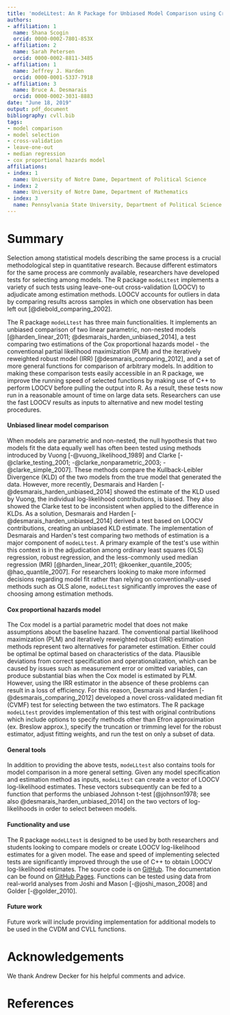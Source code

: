 ```yaml
---
title: 'modeLLtest: An R Package for Unbiased Model Comparison using Cross Validation '
authors:
- affiliation: 1
  name: Shana Scogin
  orcid: 0000-0002-7801-853X
- affiliation: 2
  name: Sarah Petersen
  orcid: 0000-0002-8811-3485
- affiliation: 1
  name: Jeffrey J. Harden
  orcid: 0000-0001-5337-7918
- affiliation: 3
  name: Bruce A. Desmarais
  orcid: 0000-0002-3031-8883
date: "June 18, 2019"
output: pdf_document
bibliography: cvll.bib
tags:
- model comparison
- model selection
- cross-validation
- leave-one-out
- median regression
- cox proportional hazards model
affiliations:
- index: 1
  name: University of Notre Dame, Department of Political Science
- index: 2
  name: University of Notre Dame, Department of Mathematics
- index: 3
  name: Pennsylvania State University, Department of Political Science
---
```


# Summary

Selection among statistical models describing the same process is a crucial methodological step in quantitative research. Because different estimators for the same process are commonly available, researchers have developed tests for selecting among models. The R package ``modeLLtest`` implements a variety of such tests using leave-one-out cross-validation (LOOCV) to adjudicate among estimation methods. LOOCV accounts for outliers in data by comparing results across samples in which one observation has been left out [@diebold_comparing_2002].

The R package ``modeLLtest`` has three main functionalities. It implements an unbiased comparison of two linear parametric, non-nested models [@harden_linear_2011; @desmarais_harden_unbiased_2014], a test comparing two estimations of the Cox proportional hazards model - the conventional partial likelihood maximization (PLM) and the iteratively reweighted robust model (IRR) [@desmarais_comparing_2012], and a set of more general functions for comparison of arbitrary models. In addition to making these comparison tests easily accessible in an R package, we improve the running speed of selected functions by making use of C++ to perform LOOCV before pulling the output into R. As a result, these tests now run in a reasonable amount of time on large data sets. Researchers can use the fast LOOCV results as inputs to alternative and new model testing procedures. 

#### Unbiased linear model comparison

When models are parametric and non-nested, the null hypothesis that two models fit the data equally well has often been tested using methods introduced by Vuong [-@vuong_likelihood_1989] and Clarke [-@clarke_testing_2001; -@clarke_nonparametric_2003; -@clarke_simple_2007]. These methods compare the Kullback-Leibler Divergence (KLD) of the two models from the true model that generated the data. However, more recently, Desmarais and Harden [-@desmarais_harden_unbiased_2014] showed the estimate of the KLD used by Vuong, the individual log-likelihood contributions, is biased. They also showed the Clarke test to be inconsistent when applied to the difference in KLDs. As a solution, Desmarais and Harden [-@desmarais_harden_unbiased_2014] derived a test based on LOOCV contributions, creating an unbiased KLD estimate. The implementation of Desmarais and Harden's test comparing two methods of estimation is a major component of ``modeLLtest``. A primary example of the test's use within this context is in the adjudication among ordinary least squares (OLS) regression, robust regression, and the less-commonly used median regression (MR) [@harden_linear_2011; @koenker_quantile_2005; @hao_quantile_2007]. For researchers looking to make more informed decisions regarding model fit rather than relying on conventionally-used methods such as OLS alone, ``modeLLtest`` significantly improves the ease of choosing among estimation methods. 

####  Cox proportional hazards model

The Cox model is a partial parametric model that does not make assumptions about the baseline hazard. The conventional partial likelihood maximization (PLM) and iteratively reweighted robust (IRR) estimation methods represent two alternatives for parameter estimation. Either could be optimal be optimal based on characteristics of the data. Plausible deviations from correct specification and operationalization, which can be caused by issues such as measurement error or omitted variables, can produce substantial bias when the Cox model is estimated by PLM. However, using the IRR estimator in the absence of these problems can result in a loss of efficiency. For this reason, Desmarais and Harden [-@desmarais_comparing_2012] developed a novel cross-validated median fit (CVMF) test for selecting between the two estimators.  The R package ``modeLLtest`` provides implementation of this test with original contributions which include options to specify methods other than Efron approximation (ex. Breslow approx.), specify the truncation or trimming level for the robust estimator, adjust fitting weights, and run the test on only a subset of data. 

#### General tools

In addition to providing the above tests, ``modeLLtest`` also contains tools for model comparison in a more general setting. Given any model specification and estimation method as inputs, ``modeLLtest`` can create a vector of LOOCV log-likelihood estimates. These vectors subsequently can be fed to a function that performs the unbiased Johnson t-test [@johnson1978; see also @desmarais_harden_unbiased_2014] on the two vectors of log-likelihoods in order to select between models. 

#### Functionality and use

The R package ``modeLLtest`` is designed to be used by both researchers and students looking to compare models or create LOOCV log-likelihood estimates for a given model. The ease and speed of implementing selected tests are significantly improved through the use of C++ to obtain LOOCV log-likelihood estimates. The source code is on [GitHub](https://github.com/ShanaScogin/modeLLtest). The documentation can be found on [GitHub Pages](https://github.com/ShanaScogin/modeLLtest/blob/master/README.md). Functions can be tested using data from real-world analyses from Joshi and Mason [-@joshi_mason_2008] and Golder [-@golder_2010].

#### Future work

Future work will include providing implementation for additional models to be used in the CVDM and CVLL functions. 

# Acknowledgements

We thank Andrew Decker for his helpful comments and advice.

# References

